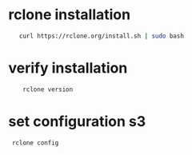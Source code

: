 # rclone installation

```bash 
   curl https://rclone.org/install.sh | sudo bash
```

# verify installation
```bash
    rclone version
```

# set configuration s3

```
 rclone config
```
